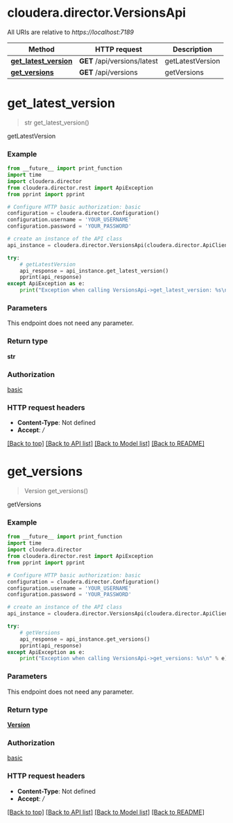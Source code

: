 # cloudera.director.VersionsApi

All URIs are relative to *https://localhost:7189*

Method | HTTP request | Description
------------- | ------------- | -------------
[**get_latest_version**](VersionsApi.md#get_latest_version) | **GET** /api/versions/latest | getLatestVersion
[**get_versions**](VersionsApi.md#get_versions) | **GET** /api/versions | getVersions


# **get_latest_version**
> str get_latest_version()

getLatestVersion

### Example
```python
from __future__ import print_function
import time
import cloudera.director
from cloudera.director.rest import ApiException
from pprint import pprint

# Configure HTTP basic authorization: basic
configuration = cloudera.director.Configuration()
configuration.username = 'YOUR_USERNAME'
configuration.password = 'YOUR_PASSWORD'

# create an instance of the API class
api_instance = cloudera.director.VersionsApi(cloudera.director.ApiClient(configuration))

try:
    # getLatestVersion
    api_response = api_instance.get_latest_version()
    pprint(api_response)
except ApiException as e:
    print("Exception when calling VersionsApi->get_latest_version: %s\n" % e)
```

### Parameters
This endpoint does not need any parameter.

### Return type

**str**

### Authorization

[basic](../README.md#basic)

### HTTP request headers

 - **Content-Type**: Not defined
 - **Accept**: */*

[[Back to top]](#) [[Back to API list]](../README.md#documentation-for-api-endpoints) [[Back to Model list]](../README.md#documentation-for-models) [[Back to README]](../README.md)

# **get_versions**
> Version get_versions()

getVersions

### Example
```python
from __future__ import print_function
import time
import cloudera.director
from cloudera.director.rest import ApiException
from pprint import pprint

# Configure HTTP basic authorization: basic
configuration = cloudera.director.Configuration()
configuration.username = 'YOUR_USERNAME'
configuration.password = 'YOUR_PASSWORD'

# create an instance of the API class
api_instance = cloudera.director.VersionsApi(cloudera.director.ApiClient(configuration))

try:
    # getVersions
    api_response = api_instance.get_versions()
    pprint(api_response)
except ApiException as e:
    print("Exception when calling VersionsApi->get_versions: %s\n" % e)
```

### Parameters
This endpoint does not need any parameter.

### Return type

[**Version**](Version.md)

### Authorization

[basic](../README.md#basic)

### HTTP request headers

 - **Content-Type**: Not defined
 - **Accept**: */*

[[Back to top]](#) [[Back to API list]](../README.md#documentation-for-api-endpoints) [[Back to Model list]](../README.md#documentation-for-models) [[Back to README]](../README.md)

